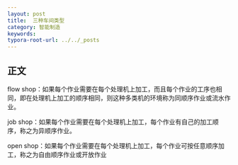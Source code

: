 ```yaml
---
layout: post
title:  三种车间类型
category: 智能制造
keywords: 
typora-root-url: ../../_posts
---
```

## 正文

flow shop：如果每个作业需要在每个处理机上加工，而且每个作业的工序也相同，即在处理机上加工的顺序相同，则这种多类机的环境称为同顺序作业或流水作业。

job shop：如果每个作业需要在每个处理机上加工，每个作业有自己的加工顺序，称之为异顺序作业。

open shop：如果每个作业需要在每个处理机上加工，每个作业可按任意顺序加工，称之为自由顺序作业或开放作业